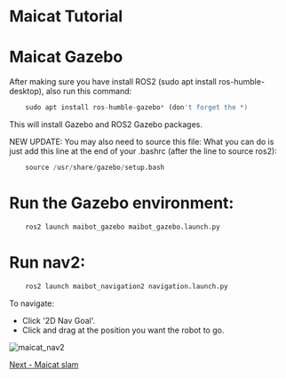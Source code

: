 # Maicat Tutorial
# Maicat Gazebo
After making sure you have install ROS2 (sudo apt install ros-humble-desktop), also run this command:
```python
    sudo apt install ros-humble-gazebo* (don't forget the *)
```
This will install Gazebo and ROS2 Gazebo packages. 

NEW UPDATE: You may also need to source this file:
What you can do is just add this line at the end of your .bashrc (after the line to source ros2):
```python
    source /usr/share/gazebo/setup.bash
```

# Run the Gazebo environment: 
```python
    ros2 launch maibot_gazebo maibot_gazebo.launch.py
```

# Run nav2:
```python
    ros2 launch maibot_navigation2 navigation.launch.py
```
To navigate:
- Click '2D Nav Goal'.
- Click and drag at the position you want the robot to go.
  
![maicat_nav2](https://github.com/macroact/maicat_tutorial/assets/106013071/90751657-4bc9-4f9e-9bb7-d88695391434)


[Next - Maicat slam](../11_maicat_slam/README.md)
